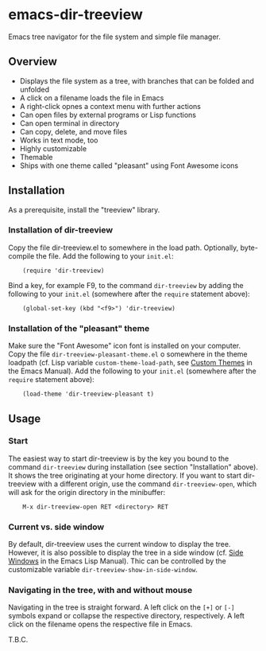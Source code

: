 emacs-dir-treeview
==================

Emacs tree navigator for the file system and simple file manager.


Overview
--------

* Displays the file system as a tree, with branches that can be folded and unfolded
* A click on a filename loads the file in Emacs
* A right-click opnes a context menu with further actions
* Can open files by external programs or Lisp functions
* Can open terminal in directory
* Can copy, delete, and move files
* Works in text mode, too
* Highly customizable
* Themable
* Ships with one theme called "pleasant" using Font Awesome icons


Installation
------------

As a prerequisite, install the "treeview" library.

### Installation of dir-treeview

Copy the file dir-treeview.el to somewhere in the load path. Optionally, byte-compile the
file. Add the following to your `init.el`:

```elisp
    (require 'dir-treeview)
```

Bind a key, for example F9, to the command `dir-treeview` by adding the following
to your `init.el` (somewhere after the `require` statement above):

```elisp
    (global-set-key (kbd "<f9>") 'dir-treeview)
```

### Installation of the "pleasant" theme

Make sure the "Font Awesome" icon font is installed on your computer. Copy the file `dir-treeview-pleasant-theme.el`
o somewhere in the theme loadpath (cf. Lisp variable `custom-theme-load-path`, see
[Custom Themes](https://www.gnu.org/software/emacs/manual/html_node/emacs/Custom-Themes.html#Custom-Themes "Custom Themes - GNU Emacs Manual")
in the Emacs Manual).
Add the following to your `init.el` (somewhere after the `require` statement above):

```elisp
    (load-theme 'dir-treeview-pleasant t)
```


Usage
-----

### Start

The easiest way to start dir-treeview is by the key you bound to the command `dir-treeview`
during installation (see section "Installation" above). It shows the tree originating at your home
directory. If you want to start dir-treeview with a different origin, use the command `dir-treeview-open`,
which will ask for the origin directory in the minibuffer:

```
    M-x dir-treeview-open RET <directory> RET
```

### Current vs. side window

By default, dir-treeview uses the current window to display the tree. However, it is also possible to display the
tree in a side window (cf. [Side Windows](https://www.gnu.org/software/emacs/manual/html_node/elisp/Side-Windows.html "Side Windows - GNU Emacs Lisp Manual") in the Emacs Lisp Manual). Thic can be controlled by the customizable variable `dir-treeview-show-in-side-window`.

### Navigating in the tree, with and without mouse

Navigating in the tree is straight forward. A left click on the `[+]` or `[-]` symbols expand or collapse the respective directory, respectively. A left click on the filename opens the respective file in Emacs.

T.B.C.
